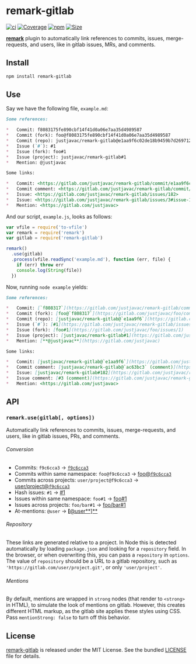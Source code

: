 # remark-gitlab

[![ci](https://github.com/justjavac/remark-gitlab/actions/workflows/ci.yml/badge.svg)](https://github.com/justjavac/remark-gitlab/actions/workflows/ci.yml)
[![Coverage][coverage-badge]][coverage]
[![npm][npm-badge]][npm-url]
[![Size][size-badge]][size]

[**remark**](https://github.com/remarkjs/remark) plugin to automatically
link references to commits, issues, merge-requests, and users, like in
gitlab issues, MRs, and comments.

## Install

```sh
npm install remark-gitlab
```

## Use

Say we have the following file, `example.md`:

```markdown
Some references:

*   Commit: f8083175fe890cbf14f41d0a06e7aa35d4989587
*   Commit (fork): foo@f8083175fe890cbf14f41d0a06e7aa35d4989587
*   Commit (repo): justjavac/remark-gitlab@e1aa9f6c02de18b9459b7d269712bcb50183ce89
*   Issue (`#`): #1
*   Issue (fork): foo#1
*   Issue (project): justjavac/remark-gitlab#1
*   Mention: @justjavac

Some links:

*   Commit: <https://gitlab.com/justjavac/remark-gitlab/commit/e1aa9f6c02de18b9459b7d269712bcb50183ce89>
*   Commit comment: <https://gitlab.com/justjavac/remark-gitlab/commit/ac63bc3abacf14cf08ca5e2d8f1f8e88a7b9015c#commitcomment-16372693>
*   Issue: <https://gitlab.com/justjavac/remark-gitlab/issues/182>
*   Issue: <https://gitlab.com/justjavac/remark-gitlab/issues/3#issue-151160339>
*   Mention: <https://gitlab.com/justjavac>
```

And our script, `example.js`, looks as follows:

```js
var vfile = require('to-vfile')
var remark = require('remark')
var gitlab = require('remark-gitlab')

remark()
  .use(gitlab)
  .process(vfile.readSync('example.md'), function (err, file) {
    if (err) throw err
    console.log(String(file))
  })
```

Now, running `node example` yields:

```markdown
Some references:

*   Commit: [`f808317`](https://gitlab.com/justjavac/remark-gitlab/commit/f8083175fe890cbf14f41d0a06e7aa35d4989587)
*   Commit (fork): [foo@`f808317`](https://gitlab.com/justjavac/foo/commit/f8083175fe890cbf14f41d0a06e7aa35d4989587)
*   Commit (repo): [justjavac/remark-gitlab@`e1aa9f6`](https://gitlab.com/justjavac/remark-gitlab/commit/e1aa9f6c02de18b9459b7d269712bcb50183ce89)
*   Issue (`#`): [#1](https://gitlab.com/justjavac/remark-gitlab/issues/1)
*   Issue (fork): [foo#1](https://gitlab.com/justjavac/foo/issues/1)
*   Issue (project): [justjavac/remark-gitlab#1](https://gitlab.com/justjavac/remark-gitlab/issues/1)
*   Mention: [**@justjavac**](https://gitlab.com/justjavac)

Some links:

*   Commit: [justjavac/remark-gitlab@`e1aa9f6`](https://gitlab.com/justjavac/remark-gitlab/commit/e1aa9f6c02de18b9459b7d269712bcb50183ce89)
*   Commit comment: [justjavac/remark-gitlab@`ac63bc3` (comment)](https://gitlab.com/justjavac/remark-gitlab/commit/ac63bc3abacf14cf08ca5e2d8f1f8e88a7b9015c#commitcomment-16372693)
*   Issue: [justjavac/remark-gitlab#182](https://gitlab.com/justjavac/remark-gitlab/issues/182)
*   Issue comment: [#3 (comment)](https://gitlab.com/justjavac/remark-gitlab/issues/3#issue-151160339)
*   Mention: <https://gitlab.com/justjavac>
```

## API

### `remark.use(gitlab[, options])`

Automatically link references to commits, issues, merge-requests, and users,
like in gitlab issues, PRs, and comments.

###### Conversion

*   Commits:
    `f9c6cca3` → [`f9c6cca3`][sha]
*   Commits within same namespace:
    `foo@f9c6cca3` → [foo@`f9c6cca3`][sha]
*   Commits across projects:
    `user/project@f9c6cca3` → [user/project@`f9c6cca3`][sha]
*   Hash issues:
    `#1` → [#1][issue]
*   Issues within same namespace:
    `foo#1` → [foo#1][issue]
*   Issues across projects:
    `foo/bar#1` → [foo/bar#1][issue]
*   At-mentions:
    `@user` → [**\[**@user\*\*\]\*\*][mention]

###### Repository

These links are generated relative to a project.
In Node this is detected automatically by loading `package.json` and looking for
a `repository` field.
In the browser, or when overwriting this, you can pass a `repository` in
`options`.
The value of `repository` should be a URL to a gitlab repository, such as
`'https://gitlab.com/user/project.git'`, or only `'user/project'`.

###### Mentions

By default, mentions are wrapped in `strong` nodes (that render to `<strong>` in
HTML), to simulate the look of mentions on gitlab.
However, this creates different HTML markup, as the gitlab site applies these
styles using CSS.
Pass `mentionStrong: false` to turn off this behavior.

## License

[remark-gitlab](https://github.com/justjavac/remark-gitlab) is released under
the MIT License.
See the bundled [LICENSE](./LICENSE) file for details.

[coverage-badge]: https://img.shields.io/codecov/c/github/justjavac/remark-gitlab.svg

[coverage]: https://codecov.io/github/justjavac/remark-gitlab

[size-badge]: https://img.shields.io/bundlephobia/minzip/remark-gitlab.svg

[size]: https://bundlephobia.com/result?p=remark-gitlab

[npm-badge]: https://img.shields.io/npm/v/remark-gitlab.svg

[npm-url]: https://npmjs.com/package/remark-gitlab

[sha]: https://gitlab.com/gitlab-org/gitlab/-/commit/f9c6cca3f9def676bea243be5c49498d6a9258fb

[issue]: https://gitlab.com/gitlab-org/gitlab/-/issues/1

[mention]: https://gitlab.com/justjavac

